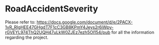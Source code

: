 # RoadAccidentSeverity

Please refer to: https://docs.google.com/document/d/e/2PACX-1vR_RIgHEE47GHgdT7F1cC3GB8KPmY4Jeys2r6iWpy-rGVEYL974ThQ2UQH47uLkW0ZJEz7ezh5Ol154/pub for all the information regarding the project.
